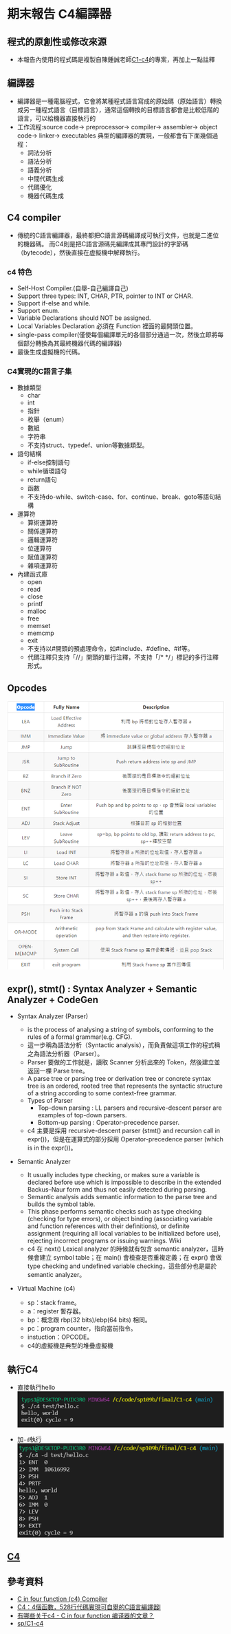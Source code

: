 # 期末報告 C4編譯器
## 程式的原創性或修改來源
* 本報告內使用的程式碼是複製自陳鍾誠老師[C1-c4](https://gitlab.com/ccc109/sp/-/tree/master/C1-c4)的專案，再加上一點註釋

## 編譯器
* 編譯器是一種電腦程式，它會將某種程式語言寫成的原始碼（原始語言）轉換成另一種程式語言（目標語言），通常這個轉換的目標語言都會是比較低階的語言，可以給機器直接執行的
* 工作流程:source code→ preprocessor→ compiler→ assembler→ object code→ linker→ executables
典型的編譯器的實現，一般都會有下面幾個過程：
    * 詞法分析
    * 語法分析
    * 語義分析
    * 中間代碼生成
    * 代碼優化
    * 機器代碼生成

##  C4 compiler
* 傳統的C語言編譯器，最終都把C語言源碼編譯成可執行文件，也就是二進位的機器碼。
而C4則是把C語言源碼先編譯成其專門設計的字節碼（bytecode），然後直接在虛擬機中解釋執行。
### c4 特色
* Self-Host Compiler.(自舉-自己編譯自己)
* Support three types: INT, CHAR, PTR, pointer to INT or CHAR.
* Support if-else and while.
* Support enum.
* Variable Declarations should NOT be assigned.
* Local Variables Declaration 必須在 Function 裡面的最開頭位置。
* single-pass compiler(僅使每個編譯單元的各個部分通過一次，然後立即將每個部分轉換為其最終機器代碼的編譯器)
* 最後生成虛擬機的代碼。

### C4實現的C語言子集
* 數據類型
    * char
    * int
    * 指針
    * 枚舉（enum）
    * 數組
    * 字符串
    * 不支持struct、typedef、union等數據類型。
* 語句結構
    * if-else控制語句
    * while循環語句
    * return語句
    * 函數
    * 不支持do-while、switch-case、for、continue、break、goto等語句結構
* 運算符
    * 算術運算符
    * 關係運算符
    * 邏輯運算符
    * 位運算符
    * 賦值運算符
    * 雜項運算符
* 內建函式庫
    * open
    * read
    * close
    * printf
    * malloc
    * free
    * memset
    * memcmp
    * exit
    * 不支持以#開頭的預處理命令，如#include、#define、#if等。
    * 代碼注釋只支持「//」開頭的單行注釋，不支持「/* */」標記的多行注釋形式。

## Opcodes
![PICTURE](https://github.com/victor0520/sp109b/blob/main/final/bitmap/Opcode.png)

## expr(), stmt() : Syntax Analyzer + Semantic Analyzer + CodeGen

* Syntax Analyzer (Parser)
    * is the process of analysing a string of symbols, conforming to the rules of a formal grammar(e.g. CFG).
    * 這一步稱為語法分析（Syntactic analysis），而負責做這項工作的程式稱之為語法分析器（Parser）。
    * Parser 要做的工作就是，讀取 Scanner 分析出來的 Token，然後建立並返回一棵 Parse tree。
    * A parse tree or parsing tree or derivation tree or concrete syntax tree is an ordered, rooted tree that represents the syntactic structure of a string according to some context-free grammar.
    * Types of Parser
        * Top-down parsing : LL parsers and recursive-descent parser are examples of top-down parsers.
        * Bottom-up parsing : Operator-precedence parser.
    * c4 主要是採用 recursive-descent parser (stmt() and recursion call in expr())，但是在運算式的部分採用 Operator-precedence parser (which is in the expr())。

* Semantic Analyzer
    * It usually includes type checking, or makes sure a variable is declared before use which is impossible to describe in the extended Backus–Naur form and thus not easily detected during parsing.
    * Semantic analysis adds semantic information to the parse tree and builds the symbol table.
    * This phase performs semantic checks such as type checking (checking for type errors), or object binding (associating variable and function references with their definitions), or definite assignment (requiring all local variables to be initialized before use), rejecting incorrect programs or issuing warnings. Wiki
    * c4 在 next() Lexical analyzer 的時候就有包含 semantic analyzer，這時候會建立 symbol table；在 main() 會檢查是否重複定義；在 expr() 會做 type checking and undefined variable checking，這些部分也是屬於 semantic analyzer。

* Virtual Machine (c4)
    * sp：stack frame。
    * a：register 暫存器。
    * bp：概念跟 rbp(32 bits)/ebp(64 bits) 相同。
    * pc：program counter，指向當前指令。
    * instuction：OPCODE。
    * c4的虛擬機是典型的堆疊虛擬機

## 執行C4
* 直接執行hello\
![PICTURE](https://github.com/victor0520/sp109b/blob/main/final/bitmap/hello.png)

* 加`-d`執行\
![PICTURE](https://github.com/victor0520/sp109b/blob/main/final/bitmap/hello-d.png)
## [C4](https://github.com/victor0520/sp109b/blob/main/final/C1-c4/c4.c)

## 參考資料
* [C in four function (c4) Compiler](https://hackmd.io/@srhuang/Bkk2eY5ES)
* [C4：4個函數，528行代碼實現可自舉的C語言編譯器l](https://kknews.cc/zh-tw/code/zrkmqga.html)
* [有哪些关于c4 - C in four function 编译器的文章？](https://www.zhihu.com/question/28249756)
* [sp/C1-c4](https://gitlab.com/ccc109/sp/-/tree/master/C1-c4)